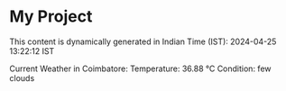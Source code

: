 # My Project

This content is dynamically generated in Indian Time (IST): 2024-04-25 13:22:12 IST


Current Weather in Coimbatore:
Temperature: 36.88 °C
Condition: few clouds
